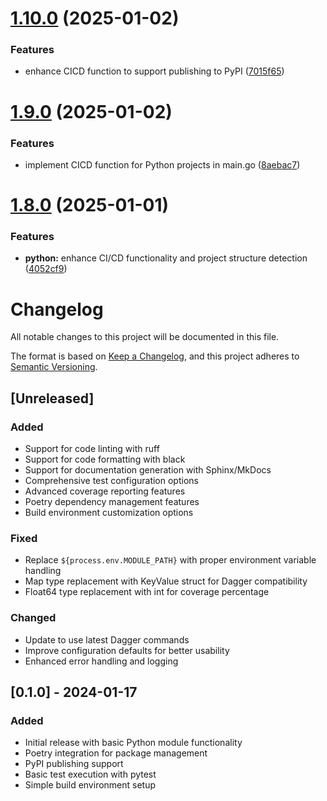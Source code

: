 # [1.10.0](https://github.com/felipepimentel/daggerverse/compare/v1.9.0...v1.10.0) (2025-01-02)


### Features

* enhance CICD function to support publishing to PyPI ([7015f65](https://github.com/felipepimentel/daggerverse/commit/7015f658bdc6a0fbb78c558eb00d83602ad17c0a))

# [1.9.0](https://github.com/felipepimentel/daggerverse/compare/v1.8.0...v1.9.0) (2025-01-02)


### Features

* implement CICD function for Python projects in main.go ([8aebac7](https://github.com/felipepimentel/daggerverse/commit/8aebac7c0d9d270985000c95d7834deb79f4ff85))

# [1.8.0](https://github.com/felipepimentel/daggerverse/compare/v1.7.1...v1.8.0) (2025-01-01)


### Features

* **python:** enhance CI/CD functionality and project structure detection ([4052cf9](https://github.com/felipepimentel/daggerverse/commit/4052cf983aaf7d13d92c0964457acd89c86bc97e))

# Changelog

All notable changes to this project will be documented in this file.

The format is based on [Keep a Changelog](https://keepachangelog.com/en/1.0.0/),
and this project adheres to [Semantic Versioning](https://semver.org/spec/v2.0.0.html).

## [Unreleased]

### Added

- Support for code linting with ruff
- Support for code formatting with black
- Support for documentation generation with Sphinx/MkDocs
- Comprehensive test configuration options
- Advanced coverage reporting features
- Poetry dependency management features
- Build environment customization options

### Fixed

- Replace `${process.env.MODULE_PATH}` with proper environment variable handling
- Map type replacement with KeyValue struct for Dagger compatibility
- Float64 type replacement with int for coverage percentage

### Changed

- Update to use latest Dagger commands
- Improve configuration defaults for better usability
- Enhanced error handling and logging

## [0.1.0] - 2024-01-17

### Added

- Initial release with basic Python module functionality
- Poetry integration for package management
- PyPI publishing support
- Basic test execution with pytest
- Simple build environment setup
